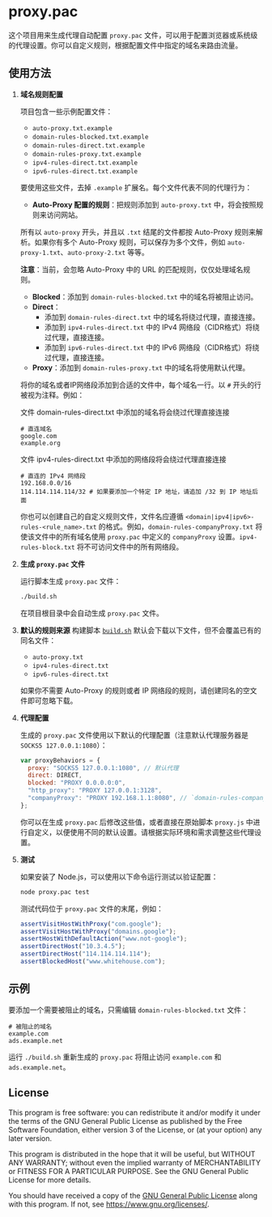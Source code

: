 # proxy.pac

这个项目用来生成代理自动配置 `proxy.pac` 文件，可以用于配置浏览器或系统级的代理设置。你可以自定义规则，根据配置文件中指定的域名来路由流量。

## 使用方法

1. **域名规则配置**

   项目包含一些示例配置文件：

   - `auto-proxy.txt.example`
   - `domain-rules-blocked.txt.example`
   - `domain-rules-direct.txt.example`
   - `domain-rules-proxy.txt.example`
   - `ipv4-rules-direct.txt.example`
   - `ipv6-rules-direct.txt.example`

   要使用这些文件，去掉 `.example` 扩展名。每个文件代表不同的代理行为：

   - **Auto-Proxy 配置的规则**：把规则添加到 `auto-proxy.txt` 中，将会按照规则来访问网站。

   所有以 `auto-proxy` 开头，并且以 `.txt` 结尾的文件都按 Auto-Proxy 规则来解析。如果你有多个 Auto-Proxy 规则，可以保存为多个文件，例如 `auto-proxy-1.txt`、`auto-proxy-2.txt` 等等。

   **注意**：当前，会忽略 Auto-Proxy 中的 URL 的匹配规则，仅仅处理域名规则。

   - **Blocked**：添加到 `domain-rules-blocked.txt` 中的域名将被阻止访问。
   - **Direct**：
     - 添加到 `domain-rules-direct.txt` 中的域名将绕过代理，直接连接。
     - 添加到 `ipv4-rules-direct.txt` 中的 IPv4 网络段（CIDR格式）将绕过代理，直接连接。
     - 添加到 `ipv6-rules-direct.txt` 中的 IPv6 网络段（CIDR格式）将绕过代理，直接连接。
   - **Proxy**：添加到 `domain-rules-proxy.txt` 中的域名将使用默认代理。

   将你的域名或者IP网络段添加到合适的文件中，每个域名一行。以 `#` 开头的行被视为注释。例如：

   文件 domain-rules-direct.txt 中添加的域名将会绕过代理直接连接
   ```
   # 直连域名
   google.com
   example.org
   ```

   文件 ipv4-rules-direct.txt 中添加的网络段将会绕过代理直接连接
   ```
   # 直连的 IPv4 网络段
   192.168.0.0/16
   114.114.114.114/32 # 如果要添加一个特定 IP 地址，请追加 /32 到 IP 地址后面
   ```

   你也可以创建自己的自定义规则文件，文件名应遵循 `<domain|ipv4|ipv6>-rules-<rule_name>.txt` 的格式。例如，`domain-rules-companyProxy.txt` 将使该文件中的所有域名使用 `proxy.pac` 中定义的 `companyProxy` 设置。`ipv4-rules-block.txt` 将不可访问文件中的所有网络段。


2. **生成 `proxy.pac` 文件**

   运行脚本生成 `proxy.pac` 文件：

   ```sh
   ./build.sh
   ```

   在项目根目录中会自动生成 `proxy.pac` 文件。

3. **默认的规则来源**
   构建脚本 [`build.sh`](./build.sh) 默认会下载以下文件，但不会覆盖已有的同名文件：

   - `auto-proxy.txt`
   - `ipv4-rules-direct.txt`
   - `ipv6-rules-direct.txt`

   如果你不需要 Auto-Proxy 的规则或者 IP 网络段的规则，请创建同名的空文件即可忽略下载。

4. **代理配置**

   生成的 `proxy.pac` 文件使用以下默认的代理配置（注意默认代理服务器是 `SOCKS5 127.0.0.1:1080`）：

   ```javascript
   var proxyBehaviors = {
     proxy: "SOCKS5 127.0.0.1:1080", // 默认代理
     direct: DIRECT,
     blocked: "PROXY 0.0.0.0:0",
     "http_proxy": "PROXY 127.0.0.1:3128",
     "companyProxy": "PROXY 192.168.1.1:8080", // `domain-rules-companyProxy.txt` 中的域名将使用此代理设置
   };
   ```

   你可以在生成 `proxy.pac` 后修改这些值，或者直接在原始脚本 `proxy.js` 中进行自定义，以便使用不同的默认设置。请根据实际环境和需求调整这些代理设置。

5. **测试**

   如果安装了 Node.js，可以使用以下命令运行测试以验证配置：

   ```sh
   node proxy.pac test
   ```

   测试代码位于 `proxy.pac` 文件的末尾，例如：

   ```javascript
   assertVisitHostWithProxy("com.google");
   assertVisitHostWithProxy("domains.google");
   assertHostWithDefaultAction("www.not-google");
   assertDirectHost("10.3.4.5");
   assertDirectHost("114.114.114.114");
   assertBlockedHost("www.whitehouse.com");
   ```

## 示例

要添加一个需要被阻止的域名，只需编辑 `domain-rules-blocked.txt` 文件：

```
# 被阻止的域名
example.com
ads.example.net
```

运行 `./build.sh` 重新生成的 `proxy.pac` 将阻止访问 `example.com` 和 `ads.example.net`。

## License

This program is free software: you can redistribute it and/or modify it under the terms of the GNU General Public License as published by the Free Software Foundation, either version 3 of the License, or (at your option) any later version.

This program is distributed in the hope that it will be useful, but WITHOUT ANY WARRANTY; without even the implied warranty of MERCHANTABILITY or FITNESS FOR A PARTICULAR PURPOSE. See the GNU General Public License for more details.

You should have received a copy of the [GNU General Public License](./LICENSE) along with this program. If not, see <https://www.gnu.org/licenses/>.
